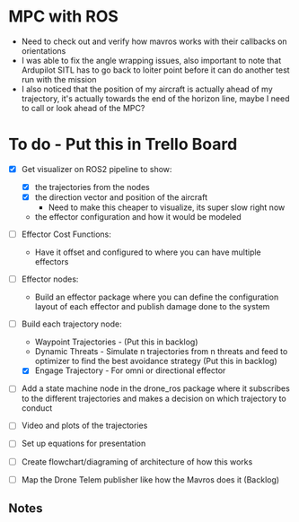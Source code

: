 # MPC with ROS
- Need to check out and verify how mavros works with their callbacks on orientations
- I was able to fix the angle wrapping issues, also important to note that Ardupilot SITL has to go back to loiter point before it can do another test run with the mission
- I also noticed that the position of my aircraft is actually ahead of my trajectory, it's actually towards the end of the horizon line, maybe I need to call or look ahead of the MPC?

# To do - Put this in Trello Board
- [x] Get visualizer on ROS2 pipeline to show:
    - [x] the trajectories from the nodes 
    - [x] the direction vector and position of the aircraft
        - Need to make this cheaper to visualize, its super slow right now
    - the effector configuration and how it would be modeled 
- [ ] Effector Cost Functions:
    - Have it offset and configured to where you can have multiple effectors 
- [ ] Effector nodes:
    - Build an effector package where you can define the configuration layout of each effector and publish damage done to the system 
- [ ] Build each trajectory node:
    - Waypoint Trajectories - (Put this in backlog)
    - Dynamic Threats - Simulate n trajectories from n threats and feed to optimizer to find the best avoidance strategy (Put this in backlog)
    - [x] Engage Trajectory - For omni or directional effector
- [ ] Add a state machine node in the drone_ros package where it subscribes to the different trajectories and makes a decision on which trajectory to conduct
- [ ] Video and plots of the trajectories 
- [ ] Set up equations for presentation
- [ ] Create flowchart/diagraming of architecture of how this works
- [ ] Map the Drone Telem publisher like how the Mavros does it (Backlog)


## Notes 